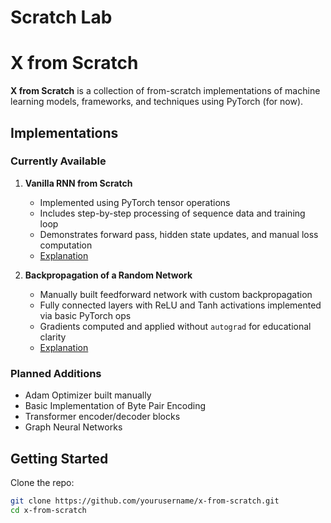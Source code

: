 # Scratch Lab

# X from Scratch

**X from Scratch** is a collection of from-scratch implementations of machine learning models, frameworks, and techniques using PyTorch (for now).

## Implementations

### Currently Available

1. **Vanilla RNN from Scratch**  
   - Implemented using PyTorch tensor operations
   - Includes step-by-step processing of sequence data and training loop
   - Demonstrates forward pass, hidden state updates, and manual loss computation
   - [Explanation](https://selective-jersey-d55.notion.site/RNN-from-scratch-1fa25c8ce8de80629048f528e84a6136?pvs=4)

2. **Backpropagation of a Random Network**  
   - Manually built feedforward network with custom backpropagation
   - Fully connected layers with ReLU and Tanh activations implemented via basic PyTorch ops
   - Gradients computed and applied without `autograd` for educational clarity
   - [Explanation](https://selective-jersey-d55.notion.site/How-To-Write-The-Backward-Pass-of-any-Network-20025c8ce8de802cb865ea357c9b2414?pvs=4)

### Planned Additions

- Adam Optimizer built manually  
- Basic Implementation of Byte Pair Encoding
- Transformer encoder/decoder blocks  
- Graph Neural Networks  

## Getting Started

Clone the repo:

```bash
git clone https://github.com/yourusername/x-from-scratch.git
cd x-from-scratch



